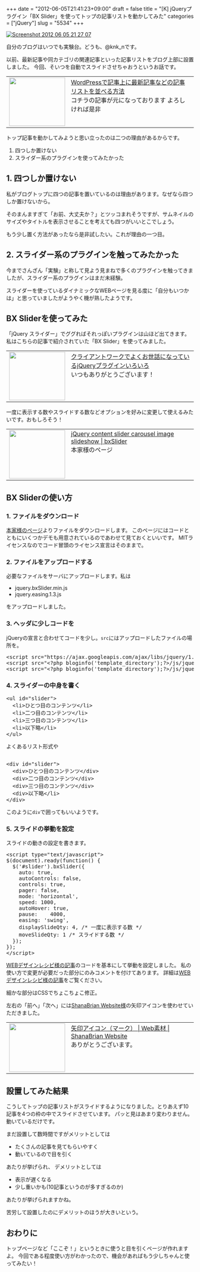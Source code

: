 +++
date = "2012-06-05T21:41:23+09:00"
draft = false
title = "[K] jQueryプラグイン「BX Slider」を使ってトップの記事リストを動かしてみた"
categories = ["jQuery"]
slug = "5534"
+++

<div class="center"><a href="http://knk-n.com.s3-website-ap-northeast-1.amazonaws.com/images/2012/06/screenshot-2012-06-05-21.27.07.jpg"><img src="http://knk-n.com.s3-website-ap-northeast-1.amazonaws.com/images/2012/06/screenshot-2012-06-05-21.27.07.jpg" alt="Screenshot 2012 06 05 21 27 07" title="screenshot 2012-06-05 21.27.07.jpg" border="0" width="" height="" /></a></div>

自分のブログはいつでも実験台。どうも、@knk_nです。

以前、最新記事や同カテゴリの関連記事といった記事リストをブログ上部に設置しました。
今回、そいつを自動でスライドさせちゃおうというお話です。

<table width="100%"><td valign="top" width="150"><a href="http://knk-n.com/2012/04/22/recent_post_list_wordpress/" target="_blank"><img border="0" src="http://capture.heartrails.com/150x130/shadow?http://knk-n.com/2012/04/22/recent_post_list_wordpress/" alt="" width="150" height="130" /></a></td><td valign="top"><a  href="http://knk-n.com/2012/04/22/recent_post_list_wordpress/" target="_blank">WordPressで記事上に最新記事などの記事リストを並べる方法</a><script type="text/javascript">var url = "http://knk-n.com/2012/04/22/recent_post_list_wordpress/";</script><script src="http://api.b.st-hatena.com/entry.count?url=http://knk-n.com/2012/04/22/recent_post_list_wordpress/&callback=hatebTxt"></script><br />コチラの記事が元になっております よろしければ是非
</td></table>

トップ記事を動かしてみようと思い立ったのは二つの理由があるからです。
<ol>
<li>四つしか置けない</li>
<li>スライダー系のプラグインを使ってみたかった</li>
</ol><!--more--><h2>1. 四つしか置けない</h2>
私がブログトップに四つの記事を置いているのは理由があります。なぜなら四つしか置けないから。

そのまんますぎて「お前、大丈夫か？」とツッコまれそうですが、サムネイルのサイズやタイトルを表示させることを考えても四つがいいとこでしょう。

もう少し置く方法があったなら是非試したい。これが理由の一つ目。

<h2>2. スライダー系のプラグインを触ってみたかった</h2>
今までさんざん「実験」と称して見よう見まねで多くのプラグインを触ってきましたが、スライダー系のプラグインはまだ未経験。

スライダーを使っているダイナミックなWEBページを見る度に「自分もいつかは」と思っていましたがようやく機が熟したようです。

<h2>BX Sliderを使ってみた</h2>
「jQuery スライダー」でググればそれっぽいプラグインは山ほど出てきます。
私はこちらの記事で紹介されていた「BX Slider」を使ってみました。
<table width="100%"><td valign="top" width="150"><a href="http://webdesignrecipes.com/jquery-plugins-in-cliant-works/" target="_blank"><img border="0" src="http://capture.heartrails.com/150x130/shadow?http://webdesignrecipes.com/jquery-plugins-in-cliant-works/" alt="" width="150" height="130" /></a></td><td valign="top"><a  href="http://webdesignrecipes.com/jquery-plugins-in-cliant-works/" target="_blank">クライアントワークでよくお世話になっているjQueryプラグインいろいろ</a><script type="text/javascript">var url = "http://webdesignrecipes.com/jquery-plugins-in-cliant-works/";</script><script src="http://api.b.st-hatena.com/entry.count?url=http://webdesignrecipes.com/jquery-plugins-in-cliant-works/&callback=hatebTxt"></script><br />いつもありがとうございます！
</td></table>
一度に表示する数やスライドする数などオプションを好みに変更して使えるみたいです。おもしろそう！

<table width="100%"><td valign="top" width="150"><a href="http://bxslider.com/" target="_blank"><img border="0" src="http://capture.heartrails.com/150x130/shadow?http://bxslider.com/" alt="" width="150" height="130" /></a></td><td valign="top"><a  href="http://bxslider.com/" target="_blank">jQuery content slider carousel image slideshow | bxSlider</a><script type="text/javascript">var url = "http://bxslider.com/";</script><script src="http://api.b.st-hatena.com/entry.count?url=http://bxslider.com/&callback=hatebTxt"></script><br />本家様のページ
</td></table>

<h2>BX Sliderの使い方</h2>
<h3>1. ファイルをダウンロード</h3>
<a href="http://bxslider.com/" target="_blank">本家様のページ</a>よりファイルをダウンロードします。
このページにはコードとともにいくつかデモも用意されているのであわせて見ておくといいです。
MITライセンスなのでコード冒頭のライセンス宣言はそのままで。
<h3>2. ファイルをアップロードする</h3>
必要なファイルをサーバにアップロードします。私は
<ul>
<li>jquery.bxSlider.min.js</li>
<li>jquery.easing.1.3.js</li>
</ul>
をアップロードしました。
<h3>3. ヘッダに少しコードを</h3>
jQueryの宣言と合わせてコードを少し。<code>src</code>にはアップロードしたファイルの場所を。
<pre class="brush:javascript;">&lt;script src=&quot;https://ajax.googleapis.com/ajax/libs/jquery/1.7.1/jquery.min.js&quot;&gt;&lt;/script&gt;
&lt;script src=&quot;&lt;?php bloginfo(&#039;template_directory&#039;);?&gt;/js/jquery.bxSlider.min.js&quot;&gt;&lt;/script&gt;
&lt;script src=&quot;&lt;?php bloginfo(&#039;template_directory&#039;);?&gt;/js/jquery.easing.js&quot;&gt;&lt;/script&gt;</pre>

<h3>4. スライダーの中身を書く</h3>
<pre class="brush:xml;">&lt;ul id=&quot;slider&quot;&gt;
  &lt;li&gt;ひとつ目のコンテンツ&lt;/li&gt;
  &lt;li&gt;二つ目のコンテンツ&lt;/li&gt;
  &lt;li&gt;三つ目のコンテンツ&lt;/li&gt;
  &lt;li&gt;以下略&lt;/li&gt;
&lt;/ul&gt;
</pre>
よくあるリスト形式や

<pre class="brush:xml;"> 
&lt;div id=&quot;slider&quot;&gt;
  &lt;div&gt;ひとつ目のコンテンツ&lt;/div&gt;
  &lt;div&gt;二つ目のコンテンツ&lt;/div&gt;
  &lt;div&gt;三つ目のコンテンツ&lt;/div&gt;
  &lt;div&gt;以下略&lt;/li&gt;
&lt;/div&gt;
</pre>
このように<code>div</code>で囲ってもいいようです。

<h3>5. スライドの挙動を設定</h3>
スライドの動きの設定を書きます。
<pre class="brush:javascript;">&lt;script type=&quot;text/javascript&quot;&gt;
$(document).ready(function() {
  $(&#039;#slider&#039;).bxSlider({
    auto: true,
    autoControls: false,
    controls: true,
    pager: false,
    mode: &#039;horizontal&#039;,
    speed: 1000,
    autoHover: true,
    pause:    4000,
    easing: &#039;swing&#039;,
    displaySlideQty: 4, /* 一度に表示する数 */
    moveSlideQty: 1 /* スライドする数 */
  });
});
&lt;/script&gt;</pre>
<a href="http://webdesignrecipes.com/jquery-plugins-in-cliant-works/" target="_blank">WEBデザインレシピ様の記事</a>のコードを基本にして挙動を設定しました。
私の使い方で変更が必要だった部分にのみコメントを付けてあります。
詳細は<a href="http://webdesignrecipes.com/jquery-plugins-in-cliant-works/" target="_blank">WEBデザインレシピ様の記事</a>をご覧ください。

細かな部分はCSSでちょこちょこ修正。

左右の「前へ」「次へ」には<a href="http://shanabrian.com/" target="_blank">ShanaBrian Website様</a>の矢印アイコンを使わせていただきました。

<table width="100%"><td valign="top" width="150"><a href="http://shanabrian.com/web_material/arrow.php" target="_blank"><img border="0" src="http://capture.heartrails.com/150x130/shadow?http://shanabrian.com/web_material/arrow.php" alt="" width="150" height="130" /></a></td><td valign="top"><a  href="http://shanabrian.com/web_material/arrow.php" target="_blank">矢印アイコン（マーク） | Web素材 | ShanaBrian Website</a><script type="text/javascript">var url = "http://shanabrian.com/web_material/arrow.php";</script><script src="http://api.b.st-hatena.com/entry.count?url=http://shanabrian.com/web_material/arrow.php&callback=hatebTxt"></script><br />ありがとうございます。
</td></table>

<h2>設置してみた結果</h2>
こうしてトップの記事リストがスライドするようになりました。とりあえず10記事を4つの枠の中でスライドさせています。
パッと見はあまり変わりません。動いているだけです。

まだ設置して数時間ですがメリットとしては
<ul>
<li>たくさんの記事を見てもらいやすく</li>
<li>動いているので目を引く</li>
</ul>
あたりが挙げられ、
デメリットとしては
<ul>
<li>表示が遅くなる</li>
<li>少し重いかも(10記事というのが多すぎるのか)</li>
</ul>
あたりが挙げられますかね。

苦労して設置したのにデメリットのほうが大きいという。

<h2>おわりに</h2>
トップページなど「ここぞ！」というときに使うと目を引くページが作れますよ。
今回である程度使い方がわかったので、機会があればもう少しちゃんと使ってみたい！

